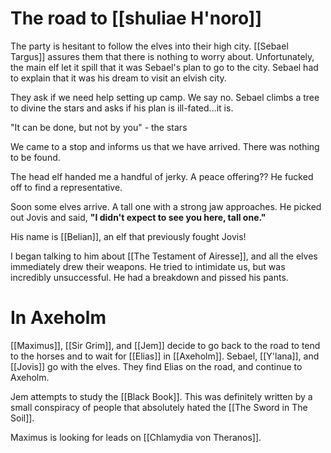 # The road to [[shuliae H'noro]]
 The party is hesitant to follow the elves into their high city. [[Sebael Targus]] assures them that there is nothing to worry about. Unfortunately, the main elf let it spill that it was Sebael's plan to go to the city. Sebael had to explain that it was his dream to visit an elvish city.

They ask if we need help setting up camp. We say no. Sebael climbs a tree to divine the stars and asks if his plan is ill-fated...it is.

"It can be done, but not by you" - the stars

We came to a stop and informs us that we have arrived. There was nothing to be found.

The head elf handed me a handful of jerky. A peace offering?? He fucked off to find a representative.

Soon some elves arrive. A tall one with a strong jaw approaches. He picked out Jovis and said, **"I didn't expect to see you here, tall one."**  

His name is [[Belian]], an elf that previously fought Jovis!

I began talking to him about [[The Testament of Airesse]], and all the elves immediately drew their weapons. He tried to intimidate us, but was incredibly unsuccessful. He had a breakdown and pissed his pants.



# In Axeholm
[[Maximus]], [[Sir Grim]], and [[Jem]] decide to go back to the road to tend to the horses and to wait for [[Elias]] in [[Axeholm]]. Sebael, [[Y'lana]], and [[Jovis]] go with the elves. They find Elias on the road, and continue to Axeholm.

Jem attempts to study the [[Black Book]]. This was definitely written by a small conspiracy of people that absolutely hated the [[The Sword in The Soil]]. 

Maximus is looking for leads on [[Chlamydia von Theranos]].